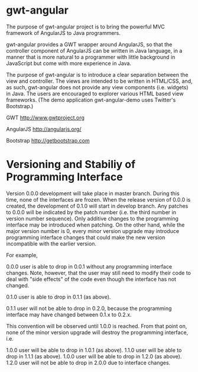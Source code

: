 gwt-angular
===========

The purpose of gwt-angular project is to bring the powerful MVC framework of
AngularJS to Java programmers.

gwt-angular provides a GWT wrapper around AngularJS, so that the controller
component of AngularJS can be written in Java language, in a manner that is 
more natural to a programmer with little background in JavaScript but come with
more experience in Java.

The purpose of gwt-angular is to introduce a clear separation between the view
and controller. The views are intended to be written in HTML/CSS, and, as such,
gwt-angular does not provide any view components (i.e. widgets) in Java. The 
users are  encouraged to explorer various HTML based view frameworks. (The demo
application gwt-angular-demo uses Twitter's Bootstrap.)

GWT
	http://www.gwtproject.org

AngularJS
	http://angularjs.org/

Bootstrap
	http://getbootstrap.com


Versioning and Stabiliy of Programming Interface
================================================

Version 0.0.0 development will take place in master branch. During this time,
none of the interfaces are frozen. When the release version of 0.0.0 is created,
the development of 0.1.0 will start in develop branch. Any patches to 0.0.0
will be indicated by the patch number (i.e. the third number in version number
sequence). Only additive changes to the programming interface may be introduced
when patching. On the other hand, while the major version number is 0, every
minor version upgrade may introduce programming interface changes that could
make the new version incompatible with the earlier version.

For example,

0.0.0 user is able to drop in 0.0.1 without any programming interface changes.
Note, however, that the user may still need to modify their code to deal with
"side effects" of the code even though the interface has not changed.

0.1.0 user is able to drop in 0.1.1 (as above).

0.1.1 user will not be able to drop in 0.2.0, because the programming interface
may have changed between 0.1.x to 0.2.x.

This convention will be observed until 1.0.0 is reached. From that point on,
none of the minor version upgrade will destroy the programming interface, i.e.

1.0.0 user will be able to drop in 1.0.1 (as above).
1.1.0 user will be able to drop in 1.1.1 (as above).
1.0.0 user will be able to drop in 1.2.0 (as above).
1.2.0 user will not be able to drop in 2.0.0 due to interface changes.

